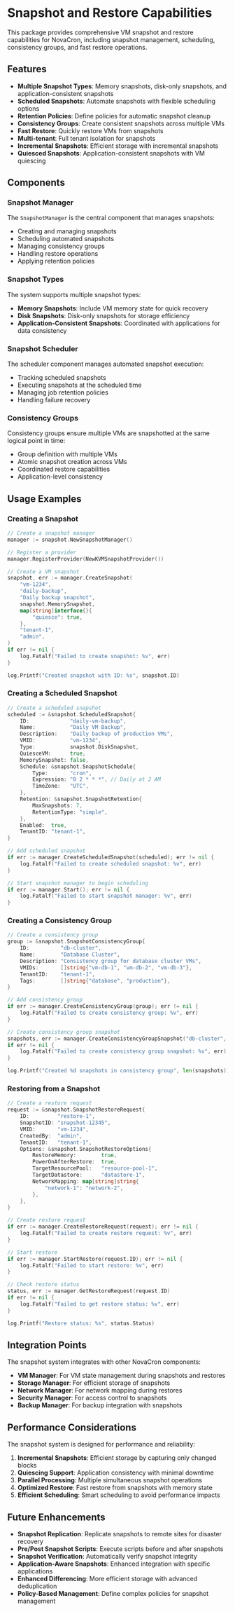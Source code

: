 # Snapshot and Restore Capabilities

This package provides comprehensive VM snapshot and restore capabilities for NovaCron, including snapshot management, scheduling, consistency groups, and fast restore operations.

## Features

- **Multiple Snapshot Types**: Memory snapshots, disk-only snapshots, and application-consistent snapshots
- **Scheduled Snapshots**: Automate snapshots with flexible scheduling options
- **Retention Policies**: Define policies for automatic snapshot cleanup
- **Consistency Groups**: Create consistent snapshots across multiple VMs 
- **Fast Restore**: Quickly restore VMs from snapshots
- **Multi-tenant**: Full tenant isolation for snapshots
- **Incremental Snapshots**: Efficient storage with incremental snapshots
- **Quiesced Snapshots**: Application-consistent snapshots with VM quiescing

## Components

### Snapshot Manager

The `SnapshotManager` is the central component that manages snapshots:

- Creating and managing snapshots
- Scheduling automated snapshots
- Managing consistency groups
- Handling restore operations
- Applying retention policies

### Snapshot Types

The system supports multiple snapshot types:

- **Memory Snapshots**: Include VM memory state for quick recovery
- **Disk Snapshots**: Disk-only snapshots for storage efficiency
- **Application-Consistent Snapshots**: Coordinated with applications for data consistency

### Snapshot Scheduler

The scheduler component manages automated snapshot execution:

- Tracking scheduled snapshots
- Executing snapshots at the scheduled time
- Managing job retention policies
- Handling failure recovery

### Consistency Groups

Consistency groups ensure multiple VMs are snapshotted at the same logical point in time:

- Group definition with multiple VMs
- Atomic snapshot creation across VMs
- Coordinated restore capabilities
- Application-level consistency

## Usage Examples

### Creating a Snapshot

```go
// Create a snapshot manager
manager := snapshot.NewSnapshotManager()

// Register a provider
manager.RegisterProvider(NewKVMSnapshotProvider())

// Create a VM snapshot
snapshot, err := manager.CreateSnapshot(
    "vm-1234",
    "daily-backup",
    "Daily backup snapshot",
    snapshot.MemorySnapshot,
    map[string]interface{}{
        "quiesce": true,
    },
    "tenant-1",
    "admin",
)
if err != nil {
    log.Fatalf("Failed to create snapshot: %v", err)
}

log.Printf("Created snapshot with ID: %s", snapshot.ID)
```

### Creating a Scheduled Snapshot

```go
// Create a scheduled snapshot
scheduled := &snapshot.ScheduledSnapshot{
    ID:             "daily-vm-backup",
    Name:           "Daily VM Backup",
    Description:    "Daily backup of production VMs",
    VMID:           "vm-1234",
    Type:           snapshot.DiskSnapshot,
    QuiesceVM:      true,
    MemorySnapshot: false,
    Schedule: &snapshot.SnapshotSchedule{
        Type:       "cron",
        Expression: "0 2 * * *", // Daily at 2 AM
        TimeZone:   "UTC",
    },
    Retention: &snapshot.SnapshotRetention{
        MaxSnapshots: 7,
        RetentionType: "simple",
    },
    Enabled:  true,
    TenantID: "tenant-1",
}

// Add scheduled snapshot
if err := manager.CreateScheduledSnapshot(scheduled); err != nil {
    log.Fatalf("Failed to create scheduled snapshot: %v", err)
}

// Start snapshot manager to begin scheduling
if err := manager.Start(); err != nil {
    log.Fatalf("Failed to start snapshot manager: %v", err)
}
```

### Creating a Consistency Group

```go
// Create a consistency group
group := &snapshot.SnapshotConsistencyGroup{
    ID:          "db-cluster",
    Name:        "Database Cluster",
    Description: "Consistency group for database cluster VMs",
    VMIDs:       []string{"vm-db-1", "vm-db-2", "vm-db-3"},
    TenantID:    "tenant-1",
    Tags:        []string{"database", "production"},
}

// Add consistency group
if err := manager.CreateConsistencyGroup(group); err != nil {
    log.Fatalf("Failed to create consistency group: %v", err)
}

// Create consistency group snapshot
snapshots, err := manager.CreateConsistencyGroupSnapshot("db-cluster", "admin")
if err != nil {
    log.Fatalf("Failed to create consistency group snapshot: %v", err)
}

log.Printf("Created %d snapshots in consistency group", len(snapshots))
```

### Restoring from a Snapshot

```go
// Create a restore request
request := &snapshot.SnapshotRestoreRequest{
    ID:         "restore-1",
    SnapshotID: "snapshot-12345",
    VMID:       "vm-1234",
    CreatedBy:  "admin",
    TenantID:   "tenant-1",
    Options: &snapshot.SnapshotRestoreOptions{
        RestoreMemory:        true,
        PowerOnAfterRestore:  true,
        TargetResourcePool:   "resource-pool-1",
        TargetDatastore:      "datastore-1",
        NetworkMapping: map[string]string{
            "network-1": "network-2",
        },
    },
}

// Create restore request
if err := manager.CreateRestoreRequest(request); err != nil {
    log.Fatalf("Failed to create restore request: %v", err)
}

// Start restore
if err := manager.StartRestore(request.ID); err != nil {
    log.Fatalf("Failed to start restore: %v", err)
}

// Check restore status
status, err := manager.GetRestoreRequest(request.ID)
if err != nil {
    log.Fatalf("Failed to get restore status: %v", err)
}

log.Printf("Restore status: %s", status.Status)
```

## Integration Points

The snapshot system integrates with other NovaCron components:

- **VM Manager**: For VM state management during snapshots and restores
- **Storage Manager**: For efficient storage of snapshots
- **Network Manager**: For network mapping during restores
- **Security Manager**: For access control to snapshots
- **Backup Manager**: For backup integration with snapshots

## Performance Considerations

The snapshot system is designed for performance and reliability:

1. **Incremental Snapshots**: Efficient storage by capturing only changed blocks
2. **Quiescing Support**: Application consistency with minimal downtime
3. **Parallel Processing**: Multiple simultaneous snapshot operations
4. **Optimized Restore**: Fast restore from snapshots with memory state
5. **Efficient Scheduling**: Smart scheduling to avoid performance impacts

## Future Enhancements

- **Snapshot Replication**: Replicate snapshots to remote sites for disaster recovery
- **Pre/Post Snapshot Scripts**: Execute scripts before and after snapshots
- **Snapshot Verification**: Automatically verify snapshot integrity
- **Application-Aware Snapshots**: Enhanced integration with specific applications
- **Enhanced Differencing**: More efficient storage with advanced deduplication
- **Policy-Based Management**: Define complex policies for snapshot management
